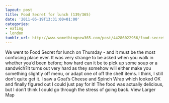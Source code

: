 ```yaml
---
layout: post
title: Food Secret for lunch (139/365)
date: '2011-05-19T13:31:00+01:00'
categories:
- eating
- london
tumblr_url: http://www.somethingnew365.com/post/44286022956/food-secret-for-lunch-139365
---
```

We went to Food Secret for lunch on Thursday - and it must be the most confusing place ever.
It was very strange to be asked when you walk in whether you’d been before; how hard can it be to pick up some soup or a sandwich?It turns out very hard as they somehow will either make you something slightly off menu, or adapt one of off the shelf items. I think, I still don’t quite get it.
I saw a Goat’s Cheese and Spinch Wrap which looked OK and finally figured out I could just pay for it!
The food was actually delicious, but I don’t think I could go through the stress of going back.
View Larger Map
